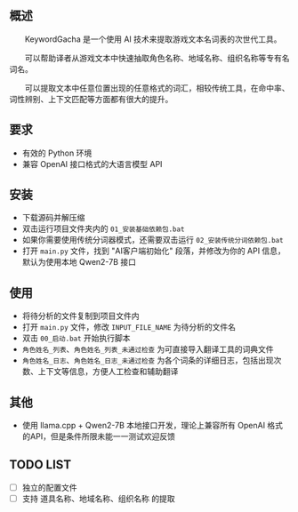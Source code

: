 ## 概述
　　KeywordGacha 是一个使用 AI 技术来提取游戏文本名词表的次世代工具。

　　可以帮助译者从游戏文本中快速抽取角色名称、地域名称、组织名称等专有名词名。

　　可以提取文本中任意位置出现的任意格式的词汇，相较传统工具，在命中率、词性辨别、上下文匹配等方面都有很大的提升。

## 要求
- 有效的 Python 环境
- 兼容 OpenAI 接口格式的大语言模型 API

## 安装
- 下载源码并解压缩
- 双击运行项目文件夹内的 `01_安装基础依赖包.bat`
- 如果你需要使用传统分词器模式，还需要双击运行 `02_安装传统分词依赖包.bat`
- 打开 `main.py` 文件，找到 "AI客户端初始化" 段落，并修改为你的 API 信息，默认为使用本地 Qwen2-7B 接口

## 使用
- 将待分析的文件复制到项目文件内
- 打开 `main.py` 文件，修改 `INPUT_FILE_NAME` 为待分析的文件名
- 双击 `00_启动.bat` 开始执行脚本
- `角色姓名_列表`、`角色姓名_列表_未通过检查` 为可直接导入翻译工具的词典文件
- `角色姓名_日志`、`角色姓名_日志_未通过检查` 为各个词条的详细日志，包括出现次数、上下文等信息，方便人工检查和辅助翻译

## 其他
- 使用 llama.cpp + Qwen2-7B 本地接口开发，理论上兼容所有 OpenAI 格式的API，但是条件所限未能一一测试欢迎反馈

## TODO LIST
- [ ] 独立的配置文件
- [ ] 支持 道具名称、地域名称、组织名称 的提取
